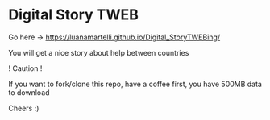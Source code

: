 # Digital Story TWEB


Go here -> https://luanamartelli.github.io/Digital_StoryTWEBing/

You will get a nice story about help between countries

! Caution ! 

If you want to fork/clone this repo, have a coffee first, you have 500MB data to download

Cheers :) 